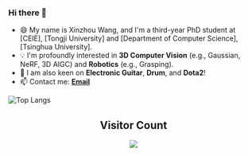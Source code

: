 
### Hi there 👋

<!--
**liuff19/liuff19** is a ✨ _special_ ✨ repository because its `README.md` (this file) appears on your GitHub profile.

Here are some ideas to get you started:

- 🔭 I’m currently working on ...
- 🌱 I’m currently learning ...
- 👯 I’m looking to collaborate on ...
- 🤔 I’m looking for help with ...
- 💬 Ask me about ...
- 📫 How to reach me: ...
- 😄 Pronouns: ...
- ⚡ Fun fact: ...
-->

+ 😄 My name is Xinzhou Wang, and I'm a third-year PhD student at [CEIE], [Tongji University] and [Department of Computer Science], [Tsinghua University]. 
+ 💡 I'm profoundly interested in **3D Computer Vision** (e.g., Gaussian, NeRF, 3D AIGC) and **Robotics** (e.g., Grasping).
+ 🌱 I am also keen on **Electronic Guitar**, **Drum**, and **Dota2**!
+ 📫 Contact me: [**Email**](mailto:wangxinzhou.buaa@foxmail.com)

![Top Langs](https://github-readme-stats.vercel.app/api/top-langs/?username=liuff19&layout=compact&theme=aura)

<!-- ![Xinzhou's GitHub stats](https://github-readme-stats.vercel.app/api?username=zz7379&show_icons=true&theme=aura) -->

## <center> Visitor Count
<p align="center"> 
  <img src="https://profile-counter.glitch.me/zz7379/count.svg" />
</p>
